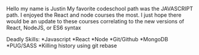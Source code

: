 Hello my name is Justin
My favorite codeschool path was the JAVASCRIPT path. I enjoyed the React and node courses the most. I just hope there would be an update to these courses correlating to the new versions of React, NodeJS, or ES6 syntax

Deadly Skills: 
*Javascript
*React
*Node
*Git/Github
*MongoDB
*PUG/SASS
*Killing history using git rebase
